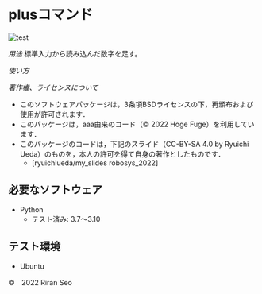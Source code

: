 # plusコマンド
![test](https://github.com/lilanlaiwei/robosys2022/actions/workflows/test.yml/badge.svg)


_用途_
標準入力から読み込んだ数字を足す。


_使い方_


_著作権、ライセンスについて_
 * このソフトウェアパッケージは，3条項BSDライセンスの下，再頒布および使用が許可されます．
 * このパッケージは，aaa由来のコード（© 2022 Hoge Fuge）を利用しています．
 * このパッケージのコードは，下記のスライド（CC-BY-SA 4.0 by Ryuichi Ueda）のものを，本人の許可を得て自身の著作としたものです．
      * [ryuichiueda/my_slides robosys_2022]

## 必要なソフトウェア
* Python
  * テスト済み: 3.7～3.10

## テスト環境
* Ubuntu

©　2022 Riran Seo

